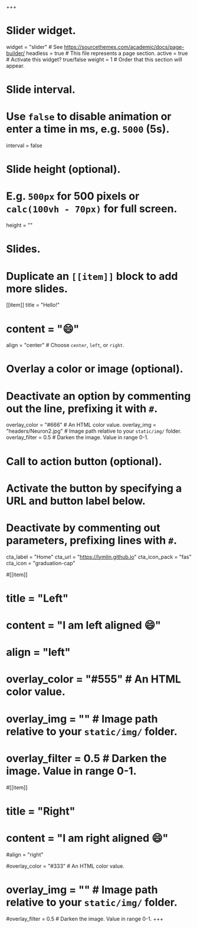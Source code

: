 +++
# Slider widget.
widget = "slider"  # See https://sourcethemes.com/academic/docs/page-builder/
headless = true  # This file represents a page section.
active = true  # Activate this widget? true/false
weight = 1  # Order that this section will appear.

# Slide interval.
# Use `false` to disable animation or enter a time in ms, e.g. `5000` (5s).
interval = false

# Slide height (optional).
# E.g. `500px` for 500 pixels or `calc(100vh - 70px)` for full screen.
height = ""

# Slides.
# Duplicate an `[[item]]` block to add more slides.
[[item]]
  title = "Hello!"
  # content = ":smile:"
  align = "center"  # Choose `center`, `left`, or `right`.

  # Overlay a color or image (optional).
  #   Deactivate an option by commenting out the line, prefixing it with `#`.
  overlay_color = "#666"  # An HTML color value.
  overlay_img = "headers/Neuron2.jpg"  # Image path relative to your `static/img/` folder.
  overlay_filter = 0.5  # Darken the image. Value in range 0-1.

  # Call to action button (optional).
  #   Activate the button by specifying a URL and button label below.
  #   Deactivate by commenting out parameters, prefixing lines with `#`.
  cta_label = "Home"
  cta_url = "https://lymlin.github.io"
  cta_icon_pack = "fas"
  cta_icon = "graduation-cap"

#[[item]]
#  title = "Left"
 # content = "I am left aligned :smile:"
 # align = "left"

 # overlay_color = "#555"  # An HTML color value.
 # overlay_img = ""  # Image path relative to your `static/img/` folder.
 # overlay_filter = 0.5  # Darken the image. Value in range 0-1.

#[[item]]
 # title = "Right"
 # content = "I am right aligned :smile:"
  #align = "right"

  #overlay_color = "#333"  # An HTML color value.
 # overlay_img = ""  # Image path relative to your `static/img/` folder.
  #overlay_filter = 0.5  # Darken the image. Value in range 0-1.
+++
